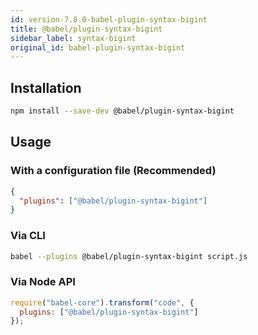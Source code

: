 ```yaml
---
id: version-7.8.0-babel-plugin-syntax-bigint
title: @babel/plugin-syntax-bigint
sidebar_label: syntax-bigint
original_id: babel-plugin-syntax-bigint
---
```



## Installation

```sh
npm install --save-dev @babel/plugin-syntax-bigint
```

## Usage

### With a configuration file (Recommended)

```json
{
  "plugins": ["@babel/plugin-syntax-bigint"]
}
```

### Via CLI

```sh
babel --plugins @babel/plugin-syntax-bigint script.js
```

### Via Node API

```javascript
require("babel-core").transform("code", {
  plugins: ["@babel/plugin-syntax-bigint"]
});
```

